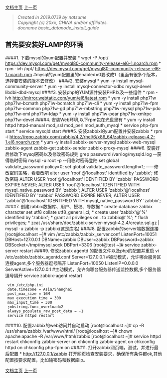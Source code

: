 <link href="zoe_docs.css" rel="stylesheet" type="text/css" />

[文档主页](../../index.html)
[上一页](../zabbix_install_index.html)

>	_Created in 2019.07.19 by natsume_  
>	_Copyright (c) 20xx, CHINA and/or affiliates._  
>	_docname basic_datanode_install_guide_  
##	 首先要安装好LAMP的环境
####1.	下载mysql的yum配置并安装
	* wget -P /opt/ https://dev.mysql.com/get/mysql80-community-release-el6-1.noarch.rpm
	* rpm -ivh  /opt/ https://dev.mysql.com/get/mysql80-community-release-el6-1.noarch.rpm #mysql的yum配置里的enabled=0要改成1（里面有很多个版本，选择要安装的版本去修改）
####2.	安装mysql
	* yum -y install mysql-community-server 
	* yum -y install mysql-connector-odbc mysql-devel libdbi-dbd-mysql
####3.	安装php的YUM源并安装PHP以及一些组件
	* rpm -ivh  http://mirror.webtatic.com/yum/el6/latest.rpm
	* yum -y install php71w php71w-bcmath php71w-bcmatch php71w-cli 
	* yum -y install php71w-fpm php71w-common php71w-gd php71w-mbstring php71w-mysql php71w-pdo php71w-xml php71w-ldap
	* yum -y install php71w-pear php71w-xmlrpc php71w-devel
####4.	安装Web环境,以下rpm包在光盘里有
	* yum -y install httpd httpd-manual mod_ssl mod_perl mod_auth_mysql 
	* service php-fpm start
	* service mysqld  start 
####5.	安装zabbix的yum配置并安装zabbix
    * rpm -i https://repo.zabbix.com/zabbix/4.2/rhel/6/x86_64/zabbix-release-4.2-1.el6.noarch.rpm
    * yum -y install zabbix-server-mysql zabbix-web-mysql zabbix-agent  zabbix-get zabbix-sender zabbix-proxy-mysql
####6.	安装好后修改下mysql密码以及修改密码规则
      grep password /var/log/mysqld.log   --获得临时密码
      mysql -u root -p                    --用临时密码登陆
      set global validate_password.policy=0;
      set global validate_password.length=1;  ----修改密码策略，看着改吧
      alter user 'root'@'localhost' identified by 'zabbix';  修改密码
      ALTER USER 'root'@'localhost' IDENTIFIED BY 'zabbix' PASSWORD EXPIRE NEVER; 
      ALTER USER 'root'@'localhost' IDENTIFIED WITH mysql_native_password BY 'zabbix';
      ALTER USER 'zabbix'@'localhost' IDENTIFIED BY 'zabbix' PASSWORD EXPIRE NEVER; 
      ALTER USER 'zabbix'@'localhost' IDENTIFIED WITH mysql_native_password BY 'zabbix';
####7.	创建zabbix数据库、用户、授权、导数据
    * create database zabbix character set utf8 collate utf8_general_ci;
    * create user 'zabbix'@'%' identified by 'zabbix';
    * grant all privileges on *.* to zabbix@'%';
    * flush privileges;
    * zcat  /usr/share/doc/zabbix-server-mysql-4.2.4/create.sql.gz | mysql -u zabbix -p zabbix(这是库名)
####8.	配置zabbix的server端数据连接 
     [root@localhost ~]# vim /etc/zabbix/zabbix_server.conf
     ListenPort=10051
     DBHost=127.0.0.1
     DBName=zabbix
     DBUser=zabbix
     DBPassword=zabbix
     DBSocket=/tmp/mysql.sock
     DBPort=3306
     [root@test ~]# service zabbix-server restart
####9.	修改zabbix agentd 的配置文件以及php的配置并重启
     vi  /etc/zabbix/zabbix_agentd.conf
     Server=127.0.0.1  #被动模式，允许哪台服务区连接agent,多个服务器逗号隔开
     ListenPort=10050
     ListenIP=0.0.0.0
     ServerActive=127.0.0.1 #主动模式，允许向哪台服务器传送监控数据,多个服务器逗号隔开
     service zabbix-agent restart
     
     vim /etc/php.ini
     date.timezone = Asia/Shanghai
     post_max_size = 16M
     max_execution_time = 300
     max_input_time = 300
     ;mbstring.func_overload=2
     always_populate_raw_post_data = -1
     service httpd restart
####10.  配置zabbix的web访问并自动启动
     [root@localhost ~]# cp -R /usr/share/zabbix /var/www/html/
     [root@localhost ~]# chown apache:apache -R /var/www/html/zabbix
     [root@localhost ~]# service httpd restart
     chkconfig zabbix-server on
     chkconfig zabbix-agent on
     chkconfig httpd on
     chkconfig php-fpm on
####11.  打开zabbix网页端，测试，并进行最后配置
    * http://127.0.0.1/zabbix 打开网页检查安装要求，确保所有条件都ok,其他配置按要求配置，比如输密码和数据库ip。

[文档主页](../../index.html)
[上一页](../zabbix_install_index.html)
